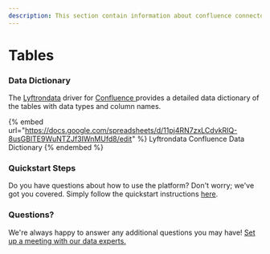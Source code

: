 ```yaml
---
description: This section contain information about confluence connector tables information
---
```


# Tables

### Data Dictionary

The [Lyftrondata](https://www.lyftrondata.com/) driver for [Confluence](https://www.lyftrondata.com/integration/business-analytics/confluence//)[ ](https://www.lyftrondata.com/integration/confluence/)provides a detailed data dictionary of the tables with data types and column names.

{% embed url="https://docs.google.com/spreadsheets/d/11pj4RN7zxLCdvkRIQ-8usGBlTE9WuNTZJf3IWnMUfd8/edit" %}
Lyftrondata Confluence Data Dictionary
{% endembed %}

### Quickstart Steps

Do you have questions about how to use the platform? Don't worry; we've got you covered. Simply follow the quickstart instructions [here](../README.md).

### Questions? <a href="#questions" id="questions"></a>

We're always happy to answer any additional questions you may have! [Set up a meeting with our data experts.](https://www.lyftrondata.com/book-a-meeting/)

